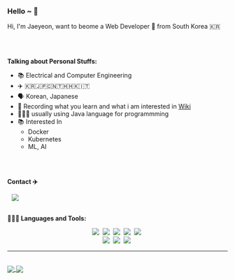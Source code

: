 ### Hello ~ 👋



Hi, I'm Jaeyeon, want to beome a Web Developer 🚀 from South Korea 🇰🇷

<br>
<br>

**Talking about Personal Stuffs:**

- 📚 Electrical and Computer Engineering
- ✈️ 🇰🇷🇯🇵🇨🇳🇹🇭🇭🇰🇮🇹
- 🗣 Korean, Japanese
- 📕 Recording what you learn and what i am interested in [Wiki](https://github.com/JaeYeon33/wiki)
- 👨🏻‍💻 usually using Java language for programmming
- 📚 Interested In
  - Docker
  - Kubernetes
  - ML, AI

<br>
<br>

**Contact ✈️**

<a href="https://www.linkedin.com/in/jaeyeon-cho-061094a4/">
    <img src="https://img.shields.io/badge/linkedin-%230077B5.svg?&style=for-the-badge&logo=linkedin&logoColor=white" style="height : atuo; margin-left : 10px; margin-right : 10px;"/>
</a>

<br>
<br>

**👨🏻‍💻 Languages and Tools:**
<p align="center">
    <img src="https://img.shields.io/badge/Java-007396?style=flat-square&logo=Java&logoColor=white" /></a>&nbsp
    <img src="https://img.shields.io/badge/Javascript-ffb13b?style=flat-square&logo=javascript&logoColor=white" /></a>&nbsp
    <img src="https://img.shields.io/badge/Python-3766AB?style=flat-square&logo=Python&logoColor=white" /></a>&nbsp
    <img src="https://img.shields.io/badge/HTML-E34F26?style=flat-square&logo=html5&logoColor=white" /></a>&nbsp
    <img src="https://img.shields.io/badge/CSS-1572B6?style=flat-square&logo=css3&logoColor=white" /></a>&nbsp
    <br/>
    <img src="https://img.shields.io/badge/Spring-6DB33F?style=flat-square&logo=Spring&logoColor=white"/></a>&nbsp
    <img src="https://img.shields.io/badge/mysql-4479A1?style=flat-square&logo=mysql&logoColor=white"/></a>&nbsp
    <img src="https://img.shields.io/badge/JSP-007396?style=flat-square&logo=java&logoColor=white"/></a>&nbsp
    <br/>
</p>


<hr />
<br>

<a href="https://github.com/jaeyeon33/github-readme-stats">
    <img align="center" src="https://github-readme-stats.vercel.app/api?username=JaeYeon33&show_icons=true&theme=tokyonight">
</a>
<a href="https://github.com/jaeyeon33/convoychat">
    <img align="center" src="https://github-readme-stats.vercel.app/api/top-langs/?username=JaeYeon33&layout=compact&theme=tokyonight">
</a>
